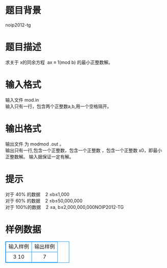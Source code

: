 # 

 
 # 题目背景 
noip2012-tg 

 
 # 题目描述 
求关于&nbsp;x的同余方程&nbsp;&nbsp;ax&nbsp;≡&nbsp;1(mod&nbsp;b)&nbsp;的最小正整数解。 

 
 # 输入格式 
输入文件&nbsp;mod.in<br>输入只有一行，包含两个正整数a,b,用一个空格隔开。 

 
 # 输出格式 
输出文件&nbsp;为&nbsp;modmod&nbsp;.out&nbsp;。<br>输出只有一行,包含一个正整数，包含一个正整数&nbsp;，包含一个正整数&nbsp;x0，即最小正整数解。&nbsp;输入据保证一定有解。 

 
 # 提示 
对于&nbsp;40%&nbsp;的数据&nbsp;&nbsp;&nbsp;&nbsp;2&nbsp;≤b≤1,000<br>对于&nbsp;60%&nbsp;的数据&nbsp;&nbsp;&nbsp;&nbsp;2&nbsp;≤b≤50,000,000<br>对于&nbsp;100%的数据&nbsp;&nbsp;&nbsp;&nbsp;2&nbsp;≤a,&nbsp;b≤2,000,000,000NOIP2012-TG 
# 样例数据
<style>
        table,table tr th, table tr td { border:1px solid #0094ff; }
        table { width: 200px; min-height: 25px; line-height: 25px; text-align: center; border-collapse: collapse;}   
    </style>
<table>
	<tr>
		<td>输入样例</td>
		<td>输出样例</td>
	</tr>
<tr><td>3 10</td><td>7</td></tr></table>

